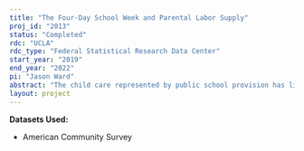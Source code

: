 ```yaml
---
title: "The Four-Day School Week and Parental Labor Supply"
proj_id: "2013"
status: "Completed"
rdc: "UCLA"
rdc_type: "Federal Statistical Research Data Center"
start_year: "2019"
end_year: "2022"
pi: "Jason Ward"
abstract: "The child care represented by public school provision has likely played an important role in fostering large increases in maternal employment over the last 50 years. But since compulsory five-day schooling significantly predates this increase, identifying the strength of this causal relationship has been difficult. To gain a better understanding, this project estimates the household employment effects of a permanent decrease in the weekly days of schooling provided throughout the year among districts adopting the “four-day school week.” This change breaks the tight traditional linkage between the school week and the work week and reduces annual days of schooling provided to children by as much as 8 weeks. The project will also generate both summary statistics of family characteristics and causal estimates of employment and earnings outcomes among parents of young children, an important component of the overall labor force, in response to a public policy change."
layout: project
---
```


**Datasets Used:**

  - American Community Survey 

